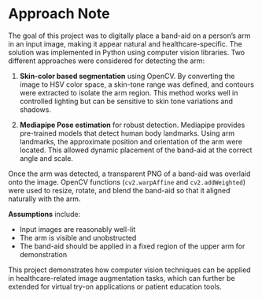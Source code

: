 # Approach Note

The goal of this project was to digitally place a band-aid on a person’s arm in an input image, making it appear natural and healthcare-specific. The solution was implemented in Python using computer vision libraries. Two different approaches were considered for detecting the arm:

1. **Skin-color based segmentation** using OpenCV. By converting the image to HSV color space, a skin-tone range was defined, and contours were extracted to isolate the arm region. This method works well in controlled lighting but can be sensitive to skin tone variations and shadows.

2. **Mediapipe Pose estimation** for robust detection. Mediapipe provides pre-trained models that detect human body landmarks. Using arm landmarks, the approximate position and orientation of the arm were located. This allowed dynamic placement of the band-aid at the correct angle and scale.

Once the arm was detected, a transparent PNG of a band-aid was overlaid onto the image. OpenCV functions (`cv2.warpAffine` and `cv2.addWeighted`) were used to resize, rotate, and blend the band-aid so that it aligned naturally with the arm.

**Assumptions** include:  
- Input images are reasonably well-lit  
- The arm is visible and unobstructed  
- The band-aid should be applied in a fixed region of the upper arm for demonstration  

This project demonstrates how computer vision techniques can be applied in healthcare-related image augmentation tasks, which can further be extended for virtual try-on applications or patient education tools.
